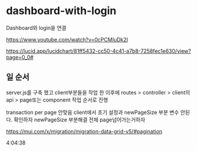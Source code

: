 # dashboard-with-login

Dashboard와 login을 연결

https://www.youtube.com/watch?v=0cPCMIuDk2I

https://lucid.app/lucidchart/81ff5432-cc50-4c41-a7b8-7258fec1e630/view?page=0_0#

## 일 순서

server.js를 구축 했고 client부분들을 작업 한 이후에
routes > controller > client의 api > page또는 component 작업 순서로 진행

transaction per page 안맞음 client에서 초기 설정과 newPageSize 부분 변수 안된다. 확인하자
newPageSize 부분해결 전체 page넘어가는거하자

https://mui.com/x/migration/migration-data-grid-v5/#pagination

4:04:38
